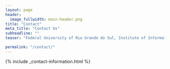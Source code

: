 ```yaml
---
layout: page
header:
  image_fullwidth: main-header.png
title: "Contact"
meta_title: "Contact Us"
subheadline: ""
teaser: "Federal University of Rio Grande do Sul, Institute of Informatics"

permalink: "/contact/"
---
```

{% include _contact-information.html %}
